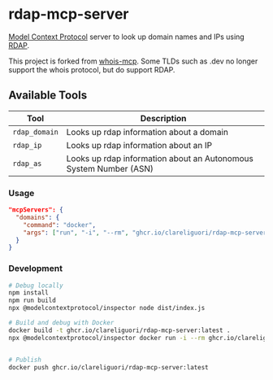 # rdap-mcp-server

[Model Context Protocol](https://modelcontextprotocol.io) server to look up domain names and IPs using [RDAP](https://www.icann.org/rdap).

This project is forked from [whois-mcp](https://github.com/bharathvaj-ganesan/whois-mcp).
Some TLDs such as .dev no longer support the whois protocol, but do support RDAP.

## Available Tools

| Tool          | Description                                                       |
| ------------- | ----------------------------------------------------------------- |
| `rdap_domain` | Looks up rdap information about a domain                          |
| `rdap_ip`     | Looks up rdap information about an IP                             |
| `rdap_as`     | Looks up rdap information about an Autonomous System Number (ASN) |

### Usage

```json
"mcpServers": {
  "domains": {
    "command": "docker",
    "args": ["run", "-i", "--rm", "ghcr.io/clareliguori/rdap-mcp-server"]
  }
}
```

### Development

```bash
# Debug locally
npm install
npm run build
npx @modelcontextprotocol/inspector node dist/index.js

# Build and debug with Docker
docker build -t ghcr.io/clareliguori/rdap-mcp-server:latest .
npx @modelcontextprotocol/inspector docker run -i --rm ghcr.io/clareliguori/rdap-mcp-server:latest


# Publish
docker push ghcr.io/clareliguori/rdap-mcp-server:latest
```
